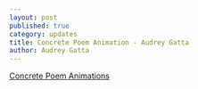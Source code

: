 ```yaml
---
layout: post
published: true
category: updates
title: Concrete Poem Animation - Audrey Gatta
author: Audrey Gatta
---
```

[Concrete Poem Animations](https://drive.google.com/file/d/1vTBIU2y3dMhvKHYWCj9C2Y46JOapYapO/view?usp=sharing)